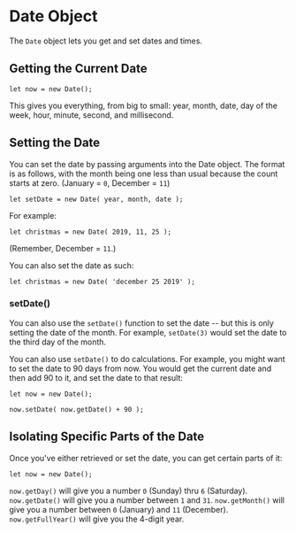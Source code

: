 # Date Object

The `Date` object lets you get and set dates and times.


## Getting the Current Date

```
let now = new Date();
```

This gives you everything, from big to small: year, month, date, day of the week, hour, minute, second, and millisecond.


## Setting the Date

You can set the date by passing arguments into the Date object. The format is as follows, with the month being one less than usual because the count starts at zero. (January = `0`, December = `11`)

```
let setDate = new Date( year, month, date );
```

For example:

```
let christmas = new Date( 2019, 11, 25 );
```

(Remember, December = `11`.)

You can also set the date as such:

```
let christmas = new Date( 'december 25 2019' );
```

### setDate()

You can also use the `setDate()` function to set the date -- but this is only setting the date of the month. For example, `setDate(3)` would set the date to the third day of the month.

You can also use `setDate()` to do calculations. For example, you might want to set the date to 90 days from now. You would get the current date and then add 90 to it, and set the date to that result:

```
let now = new Date();

now.setDate( now.getDate() + 90 );
```


## Isolating Specific Parts of the Date

Once you've either retrieved or set the date, you can get certain parts of it:

```
let now = new Date();
```

`now.getDay()` will give you a number `0` (Sunday) thru `6` (Saturday).
`now.getDate()` will give you a number between `1` and `31`.
`now.getMonth()` will give you a number between `0` (January) and `11` (December).
`now.getFullYear()` will give you the 4-digit year.